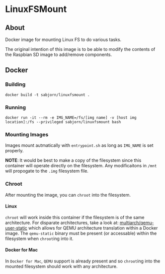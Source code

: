 # LinuxFSMount
## About
Docker image for mounting Linux FS to do various tasks.

The original intention of this image is to be able to modify the contents of the Raspbian SD image to add/remove components.

## Docker
### Building
```
docker build -t sabjorn/linuxfsmount .
```

### Running
```
docker run -it --rm -e IMG_NAME=/fs/[img name] -v [host img location]:/fs --privileged sabjorn/linuxfsmount bash
```

### Mounting Images
Images mount autmatically with `entrypoint.sh` as long as `IMG_NAME` is set properly.

**NOTE**: It would be best to make a copy of the filesystem since this container will operate directly on the filesystem. Any modificaitons in `/mnt` will propogate to the `.img` filesystem file.

### Chroot
After mounting the image, you can `chroot` into the filesystem.

#### Linux
`chroot` will work inside this container if the filesystem is of the same architecture. For disparate architectures, take a look at: [multiarch/qemu-user-static](https://hub.docker.com/r/multiarch/qemu-user-static/dockerfile) which allows for QEMU architecture translation within a Docker image. The `qemu-static` binary must be present (or accessable) within the filesystem when `chroot`ing into it.

#### Docker for Mac
In `Docker for Mac`, `QEMU` support is already present and so `chroot`ing into the mounted filesystem should work with any architecture.
